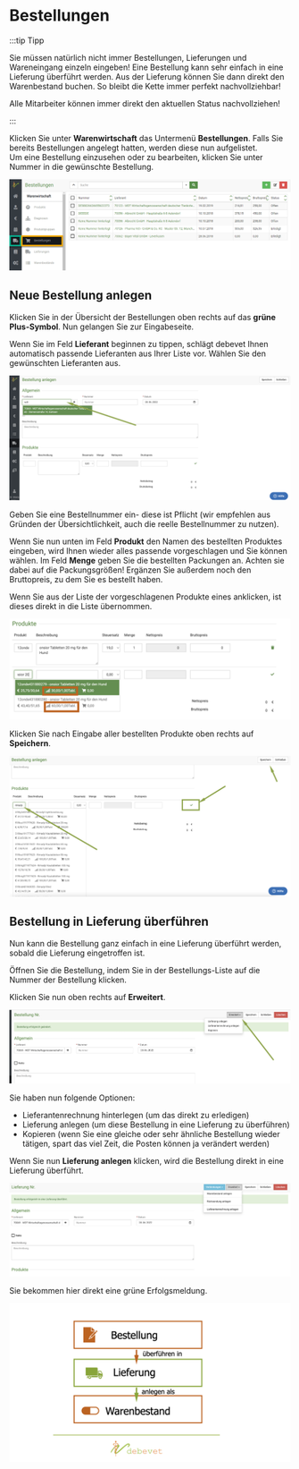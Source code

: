 # Bestellungen  

:::tip Tipp  

Sie müssen natürlich nicht immer Bestellungen, Lieferungen und Wareneingang einzeln eingeben! Eine Bestellung kann sehr einfach
in eine Lieferung überführt werden. Aus der Lieferung können Sie dann direkt den Warenbestand buchen. So bleibt die Kette immer perfekt
nachvollziehbar!  

Alle Mitarbeiter können immer direkt den aktuellen Status nachvollziehen!  

:::  

Klicken Sie unter **Warenwirtschaft** das Untermenü **Bestellungen**. Falls Sie bereits Bestellungen angelegt hatten, werden 
diese nun aufgelistet.  
Um eine Bestellung einzusehen oder zu bearbeiten, klicken Sie unter Nummer in die gewünschte Bestellung.

![](../../static/img/Warenwirtschaft/Bestellungen.png)  

## Neue Bestellung anlegen  

Klicken Sie in der Übersicht der Bestellungen oben rechts auf das **grüne Plus-Symbol**. Nun gelangen Sie zur Eingabeseite.  

Wenn Sie im Feld **Lieferant** beginnen zu tippen, schlägt debevet Ihnen automatisch passende Lieferanten aus Ihrer Liste vor. Wählen 
Sie den gewünschten Lieferanten aus.  

![](../../static/img/Warenwirtschaft/bestellung_anlegen1.png)  

Geben Sie eine Bestellnummer ein- diese ist Pflicht (wir empfehlen aus Gründen der Übersichtlichkeit, auch die reelle Bestellnummer zu nutzen).  

Wenn Sie nun unten im Feld **Produkt** den Namen des bestellten Produktes eingeben,  wird Ihnen wieder alles passende vorgeschlagen und 
Sie können wählen. Im Feld **Menge** geben Sie die bestellten Packungen an. Achten sie dabei auf die Packungsgrößen!
Ergänzen Sie außerdem noch den Bruttopreis, zu dem Sie es bestellt haben.   

Wenn Sie aus der Liste der vorgeschlagenen Produkte eines anklicken, ist dieses direkt in die Liste übernommen. 

![](../../static/img/Warenwirtschaft/produkte_packungsgrößen.png)

Klicken Sie nach Eingabe aller bestellten Produkte oben rechts auf **Speichern**.

![](../../static/img/Warenwirtschaft/bestelllung_anlegen2.png)  

## Bestellung in Lieferung überführen 

Nun kann die Bestellung ganz einfach in eine Lieferung überführt werden, sobald die Lieferung eingetroffen ist. 

Öffnen Sie die Bestellung, indem Sie in der Bestellungs-Liste auf die Nummer der Bestellung klicken.  

Klicken Sie nun oben rechts auf **Erweitert**.  

![](../../static/img/Warenwirtschaft/bestellungen_erweitert.png)  

Sie haben nun folgende Optionen:  

* Lieferantenrechnung hinterlegen (um das direkt zu erledigen)
* Lieferung anlegen (um diese Bestellung in eine Lieferung zu überführen)
* Kopieren (wenn Sie eine gleiche oder sehr ähnliche Bestellung wieder tätigen, spart das viel Zeit, die Posten können ja verändert werden)  

Wenn Sie nun **Lieferung anlegen** klicken, wird die Bestellung direkt in eine Lieferung überführt.   

![](../../static/img/Warenwirtschaft/bestellung_lieferung_ueberfuehrt.png)   

Sie bekommen hier direkt eine grüne Erfolgsmeldung.  

![](../../static/img/Warenwirtschaft/bestellung_lieferung_bestand.001.jpeg)


